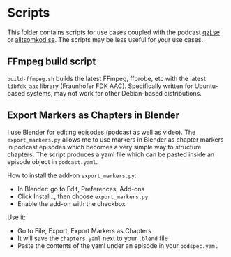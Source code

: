 # Scripts

This folder contains scripts for use cases coupled with the podcast
[qzj.se](https://qzj.se) or [alltsomkod.se](https://alltsomkod.se). The scripts
may be less useful for your use cases.

## FFmpeg build script

`build-ffmpeg.sh` builds the latest FFmpeg, ffprobe, etc with the latest
`libfdk_aac` library (Fraunhofer FDK AAC). Specifically written for
Ubuntu-based systems, may not work for other Debian-based distributions.

## Export Markers as Chapters in Blender

I use Blender for editing episodes (podcast as well as video). The
`export_markers.py` allows me to use markers in Blender as chapter markers in
podcast episodes which becomes a very simple way to structure chapters. The
script produces a yaml file which can be pasted inside an episode object in
`podcast.yaml`.

How to install the add-on `export_markers.py`:

* In Blender: go to Edit, Preferences, Add-ons
* Click Install.., then choose `export_markers.py`
* Enable the add-on with the checkbox

Use it:

* Go to File, Export, Export Markers as Chapters
* It will save the `chapters.yaml` next to your `.blend` file
* Paste the contents of the yaml under an episode in your `podspec.yaml`
